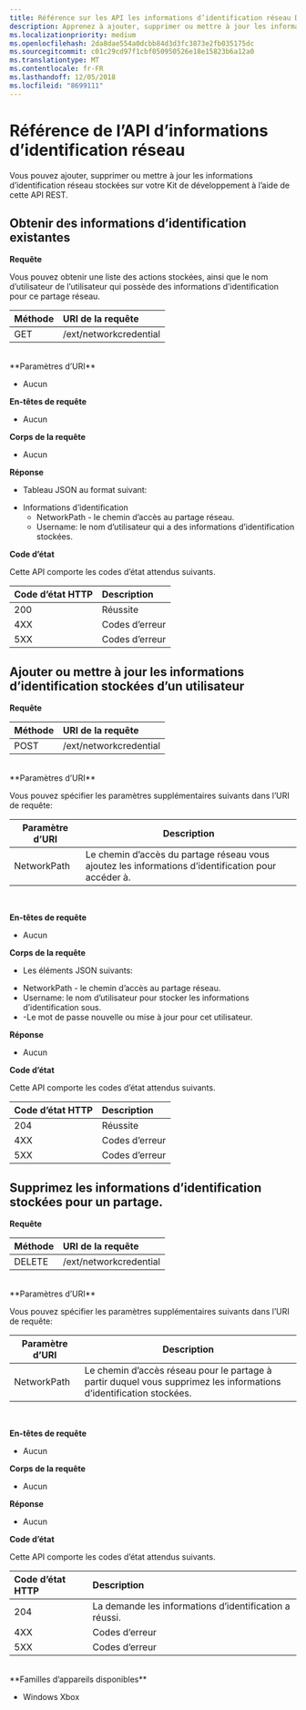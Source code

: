 ```yaml
---
title: Référence sur les API les informations d’identification réseau Device Portal
description: Apprenez à ajouter, supprimer ou mettre à jour les informations d’identification réseau par programmation.
ms.localizationpriority: medium
ms.openlocfilehash: 2da8dae554a0dcbb84d3d3fc3873e2fb035175dc
ms.sourcegitcommit: c01c29cd97f1cbf050950526e18e15823b6a12a0
ms.translationtype: MT
ms.contentlocale: fr-FR
ms.lasthandoff: 12/05/2018
ms.locfileid: "8699111"
---
```

# <a name="network-credentials-api-reference"></a>Référence de l’API d’informations d’identification réseau
Vous pouvez ajouter, supprimer ou mettre à jour les informations d’identification réseau stockées sur votre Kit de développement à l’aide de cette API REST.

## <a name="get-existing-credentials"></a>Obtenir des informations d’identification existantes

**Requête**

Vous pouvez obtenir une liste des actions stockées, ainsi que le nom d’utilisateur de l’utilisateur qui possède des informations d’identification pour ce partage réseau.

Méthode      | URI de la requête
:------     | :-----
GET | /ext/networkcredential
<br />
**Paramètres d’URI**

- Aucun

**En-têtes de requête**

- Aucun

**Corps de la requête**   

- Aucun

**Réponse**   

- Tableau JSON au format suivant:
* Informations d’identification
  * NetworkPath - le chemin d’accès au partage réseau.
  * Username: le nom d’utilisateur qui a des informations d’identification stockées.

**Code d’état**

Cette API comporte les codes d’état attendus suivants.

Code d’état HTTP      | Description
:------     | :-----
200 | Réussite
4XX | Codes d’erreur
5XX | Codes d’erreur

## <a name="add-or-update-stored-credentials-for-a-user"></a>Ajouter ou mettre à jour les informations d’identification stockées d’un utilisateur

**Requête**

Méthode      | URI de la requête
:------     | :-----
POST | /ext/networkcredential
<br />
**Paramètres d’URI**

Vous pouvez spécifier les paramètres supplémentaires suivants dans l’URI de requête:

| Paramètre d’URI      | Description     | 
| ------------------ |-----------------|
| NetworkPath        | Le chemin d’accès du partage réseau vous ajoutez les informations d’identification pour accéder à. |
<br>

**En-têtes de requête**

- Aucun

**Corps de la requête**

- Les éléments JSON suivants:
* NetworkPath - le chemin d’accès au partage réseau.
* Username: le nom d’utilisateur pour stocker les informations d’identification sous.
* -Le mot de passe nouvelle ou mise à jour pour cet utilisateur.

**Réponse**   

- Aucun  

**Code d’état**

Cette API comporte les codes d’état attendus suivants.

Code d’état HTTP      | Description
:------     | :-----
204 | Réussite
4XX | Codes d’erreur
5XX | Codes d’erreur

## <a name="remove-stored-credentials-for-a-share"></a>Supprimez les informations d’identification stockées pour un partage.

**Requête**

Méthode      | URI de la requête
:------     | :-----
DELETE | /ext/networkcredential
<br />
**Paramètres d’URI**

Vous pouvez spécifier les paramètres supplémentaires suivants dans l’URI de requête:

| Paramètre d’URI      | Description     | 
| ------------------ |-----------------|
| NetworkPath        | Le chemin d’accès réseau pour le partage à partir duquel vous supprimez les informations d’identification stockées. |
<br>

**En-têtes de requête**

- Aucun

**Corps de la requête**   

- Aucun

**Réponse**   

- Aucun 

**Code d’état**

Cette API comporte les codes d’état attendus suivants.

Code d’état HTTP      | Description
:------     | :-----
204 | La demande les informations d’identification a réussi.
4XX | Codes d’erreur
5XX | Codes d’erreur

<br />
**Familles d’appareils disponibles**

* Windows Xbox


